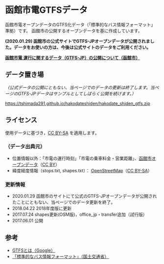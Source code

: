 # 函館市電GTFSデータ
函館市電オープンデータのGTFS化データ（「標準的なバス情報フォーマット」準拠）です。
函館市の公開するオープンデータを基に作成しています。

**(2020.01.29) 函館市の公式サイトでGTFS-JPオープンデータが公開されました。データをお使いの方は、今後は公式サイトのデータをご利用ください。**

**[函館市電 運行に関するデータ（GTFS-JP）の公開について（函館市）](https://www.city.hakodate.hokkaido.jp/docs/2020012800090/)**

## データ置き場
*（公式データの公開にともない、当ページでのデータの更新は終了します。当ページのGTFS-JPデータはサンプルとしてしばらく公開を続けます。）*

https://tshimada291.github.io/hakodateshiden/hakodate_shiden_gtfs.zip

## ライセンス
使用データに基づき，[CC BY-SA](https://creativecommons.org/licenses/by-sa/2.1/jp/) を適用します。

### （データ出典元）
* 位置情報以外：「市電の運行時刻」「市電の乗車料金・営業距離」、[函館市オープンデータ](http://www.city.hakodate.hokkaido.jp/docs/2016072200055/)（[CC BY](https://creativecommons.org/licenses/by/2.0/)）
* 緯度経度情報（stops.txt, shapes.txt）： [OpenStreetMap](http://openstreetmap.org/copyright)（[CC BY-SA](https://creativecommons.org/licenses/by-sa/2.0/)）

### 更新情報
* 2020.01.29 函館市のサイトにて公式のGTFS-JPオープンデータが公開されたことにともない、当ページでのデータ更新を終了。
* 2018.04.22 2018年度版に更新
* 2017.07.24 shapes更新(OSM版)，office_jp・transfer追加（試行版）
* 2017.06.01 公開

## 参考
* [GTFSとは（Google）](https://developers.google.com/transit/gtfs/?hl=ja)
* [「標準的なバス情報フォーマット」（国土交通省）](http://www.mlit.go.jp/sogoseisaku/transport/sosei_transport_tk_000067.html)

